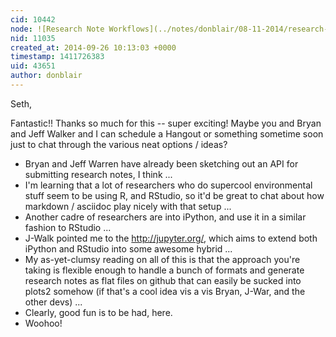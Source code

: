 ```yaml
---
cid: 10442
node: ![Research Note Workflows](../notes/donblair/08-11-2014/research-note-workflows)
nid: 11035
created_at: 2014-09-26 10:13:03 +0000
timestamp: 1411726383
uid: 43651
author: donblair
---
```


Seth,

Fantastic!!  Thanks so much for this -- super exciting!
Maybe you and Bryan and Jeff Walker and I can schedule a Hangout or something sometime soon just to chat through the various neat options / ideas?

- Bryan and Jeff Warren have already been sketching out an API for submitting research notes, I think ... 
- I'm learning that a lot of researchers who do supercool environmental stuff seem to be using R, and RStudio, so it'd be great to chat about how markdown / asciidoc play nicely with that setup ...
- Another cadre of researchers are into iPython, and use it in a similar fashion to RStudio ...
- J-Walk pointed me to the http://jupyter.org/, which aims to extend both iPython and RStudio into some awesome hybrid ...
- My as-yet-clumsy reading on all of this is that the approach you're taking is flexible enough to handle a bunch of formats and generate research notes as flat files on github that can easily be sucked into plots2 somehow (if that's a cool idea vis a vis Bryan, J-War, and the other devs) ...
- Clearly, good fun is to be had, here.
- Woohoo!